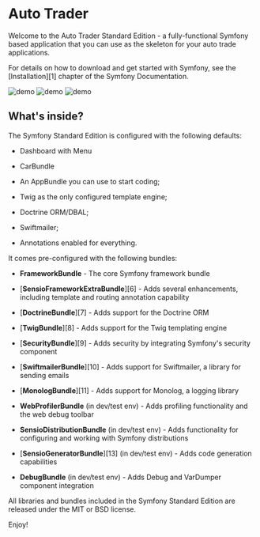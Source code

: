 Auto Trader
========================

Welcome to the Auto Trader Standard Edition - a fully-functional Symfony
based application that you can use as the skeleton for your auto trade applications.

For details on how to download and get started with Symfony, see the
[Installation][1] chapter of the Symfony Documentation.


![demo](http://messi.strappberry.com/carautotrader/car_inventory.png)
![demo](http://messi.strappberry.com/carautotrader/car_details.png)
![demo](http://messi.strappberry.com/carautotrader/new_car.png)


What's inside?
--------------

The Symfony Standard Edition is configured with the following defaults:

  * Dashboard with Menu 
  
  * CarBundle
  
  * An AppBundle you can use to start coding;

  * Twig as the only configured template engine;

  * Doctrine ORM/DBAL;

  * Swiftmailer;

  * Annotations enabled for everything.

It comes pre-configured with the following bundles:

  * **FrameworkBundle** - The core Symfony framework bundle

  * [**SensioFrameworkExtraBundle**][6] - Adds several enhancements, including
    template and routing annotation capability

  * [**DoctrineBundle**][7] - Adds support for the Doctrine ORM

  * [**TwigBundle**][8] - Adds support for the Twig templating engine

  * [**SecurityBundle**][9] - Adds security by integrating Symfony's security
    component

  * [**SwiftmailerBundle**][10] - Adds support for Swiftmailer, a library for
    sending emails

  * [**MonologBundle**][11] - Adds support for Monolog, a logging library

  * **WebProfilerBundle** (in dev/test env) - Adds profiling functionality and
    the web debug toolbar

  * **SensioDistributionBundle** (in dev/test env) - Adds functionality for
    configuring and working with Symfony distributions

  * [**SensioGeneratorBundle**][13] (in dev/test env) - Adds code generation
    capabilities

  * **DebugBundle** (in dev/test env) - Adds Debug and VarDumper component
    integration

All libraries and bundles included in the Symfony Standard Edition are
released under the MIT or BSD license.

Enjoy!
